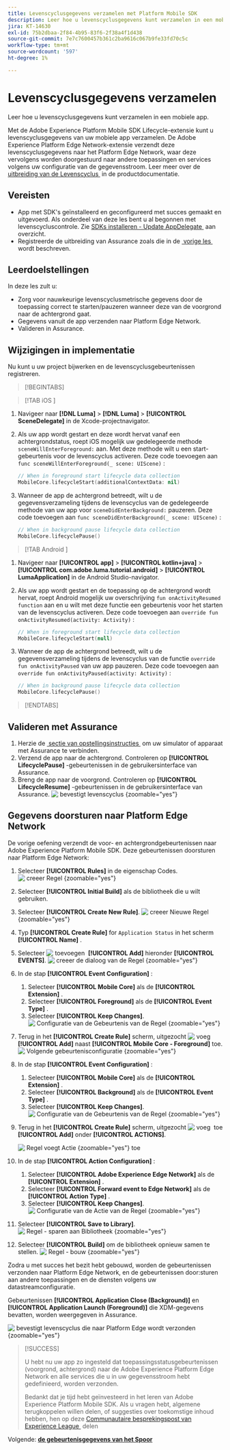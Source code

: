 ```yaml
---
title: Levenscyclusgegevens verzamelen met Platform Mobile SDK
description: Leer hoe u levenscyclusgegevens kunt verzamelen in een mobiele app.
jira: KT-14630
exl-id: 75b2dbaa-2f84-4b95-83f6-2f38a4f1d438
source-git-commit: 7e7c7600457b361c2ba9616c067b9fe33fd70c5c
workflow-type: tm+mt
source-wordcount: '597'
ht-degree: 1%

---
```


# Levenscyclusgegevens verzamelen

Leer hoe u levenscyclusgegevens kunt verzamelen in een mobiele app.

Met de Adobe Experience Platform Mobile SDK Lifecycle-extensie kunt u levenscyclusgegevens van uw mobiele app verzamelen. De Adobe Experience Platform Edge Network-extensie verzendt deze levenscyclusgegevens naar het Platform Edge Network, waar deze vervolgens worden doorgestuurd naar andere toepassingen en services volgens uw configuratie van de gegevensstroom. Leer meer over de [&#x200B; uitbreiding van de Levenscyclus &#x200B;](https://developer.adobe.com/client-sdks/documentation/lifecycle-for-edge-network/) in de productdocumentatie.


## Vereisten

* App met SDK&#39;s geïnstalleerd en geconfigureerd met succes gemaakt en uitgevoerd. Als onderdeel van deze les bent u al begonnen met levenscycluscontrole. Zie [&#x200B; SDKs installeren - Update AppDelegate &#x200B;](install-sdks.md#update-appdelegate) aan overzicht.
* Registreerde de uitbreiding van Assurance zoals die in de [&#x200B; vorige les &#x200B;](install-sdks.md) wordt beschreven.

## Leerdoelstellingen

In deze les zult u:

<!--
* Add lifecycle field group to the schema.
* -->
* Zorg voor nauwkeurige levenscyclusmetrische gegevens door de toepassing correct te starten/pauzeren wanneer deze van de voorgrond naar de achtergrond gaat.
* Gegevens vanuit de app verzenden naar Platform Edge Network.
* Valideren in Assurance.

<!--
## Add lifecycle field group to schema

The Consumer Experience Event field group you added in the [previous lesson](create-schema.md) already contains the lifecycle fields, so you can skip this step. If you don't use Consumer Experience Event field group in your own app, you can add the lifecycle fields by doing the following:

1. Navigate to the schema interface as described in the [previous lesson](create-schema.md).
1. Open the **Luma Mobile App Event Schema** schema and select **[!UICONTROL Add]** next to Field groups.
    ![select add](assets/lifecycle-add.png){zoomable="yes"}
1. In the search bar, enter "lifecycle".
1. Select the checkbox next to **[!UICONTROL AEP Mobile Lifecycle Details]**.
1. Select **[!UICONTROL Add field groups]**.
    ![add field group](assets/lifecycle-lifecycle-field-group.png){zoomable="yes"}
1. Select **[!UICONTROL Save]**.
    ![save](assets/lifecycle-lifecycle-save.png){zoomable="yes"}
-->

## Wijzigingen in implementatie

Nu kunt u uw project bijwerken en de levenscyclusgebeurtenissen registreren.

>[!BEGINTABS]

>[!TAB  iOS ]

1. Navigeer naar **[!DNL Luma]** > **[!DNL Luma]** > **[!UICONTROL SceneDelegate]** in de Xcode-projectnavigator.

1. Als uw app wordt gestart en deze wordt hervat vanaf een achtergrondstatus, roept iOS mogelijk uw gedelegeerde methode `sceneWillEnterForeground:` aan. Met deze methode wilt u een start-gebeurtenis voor de levenscyclus activeren. Deze code toevoegen aan `func sceneWillEnterForeground(_ scene: UIScene)` :

   ```swift
   // When in foreground start lifecycle data collection
   MobileCore.lifecycleStart(additionalContextData: nil)
   ```

1. Wanneer de app de achtergrond betreedt, wilt u de gegevensverzameling tijdens de levenscyclus van de gedelegeerde methode van uw app voor `sceneDidEnterBackground:` pauzeren. Deze code toevoegen aan `func sceneDidEnterBackground(_ scene: UIScene)` :

   ```swift
   // When in background pause lifecycle data collection
   MobileCore.lifecyclePause()
   ```

>[!TAB  Android ]

1. Navigeer naar **[!UICONTROL app]** > **[!UICONTROL kotlin+java]** > **[!UICONTROL com.adobe.luma.tutorial.android]** > **[!UICONTROL LumaApplication]** in de Android Studio-navigator.

1. Als uw app wordt gestart en de toepassing op de achtergrond wordt hervat, roept Android mogelijk uw overschrijving `fun onActivityResumed function` aan en u wilt met deze functie een gebeurtenis voor het starten van de levenscyclus activeren. Deze code toevoegen aan `override fun onActivityResumed(activity: Activity)` :

   ```kotlin
   // When in foreground start lifecycle data collection
   MobileCore.lifecycleStart(null)
   ```

1. Wanneer de app de achtergrond betreedt, wilt u de gegevensverzameling tijdens de levenscyclus van de functie `override fun onActivityPaused` van uw app pauzeren. Deze code toevoegen aan `override fun onActivityPaused(activity: Activity)` :

   ```kotlin
   // When in background pause lifecycle data collection
   MobileCore.lifecyclePause()
   ```

>[!ENDTABS]


## Valideren met Assurance

1. Herzie de [&#x200B; sectie van opstellingsinstructies &#x200B;](assurance.md#connecting-to-a-session) om uw simulator of apparaat met Assurance te verbinden.
1. Verzend de app naar de achtergrond. Controleren op **[!UICONTROL LifecyclePause]** -gebeurtenissen in de gebruikersinterface van Assurance.
1. Breng de app naar de voorgrond. Controleren op **[!UICONTROL LifecycleResume]** -gebeurtenissen in de gebruikersinterface van Assurance.
   ![&#x200B; bevestigt levenscyclus &#x200B;](assets/lifecycle-lifecycle-assurance.png){zoomable="yes"}


## Gegevens doorsturen naar Platform Edge Network

De vorige oefening verzendt de voor- en achtergrondgebeurtenissen naar Adobe Experience Platform Mobile SDK. Deze gebeurtenissen doorsturen naar Platform Edge Network:

1. Selecteer **[!UICONTROL Rules]** in de eigenschap Codes.
   ![&#x200B; creeer Regel &#x200B;](assets/rule-create.png){zoomable="yes"}
1. Selecteer **[!UICONTROL Initial Build]** als de bibliotheek die u wilt gebruiken.
1. Selecteer **[!UICONTROL Create New Rule]**.
   ![&#x200B; creeer Nieuwe Regel &#x200B;](assets/rules-create-new.png){zoomable="yes"}
1. Typ **[!UICONTROL Create Rule]** for `Application Status` in het scherm **[!UICONTROL Name]** .
1. Selecteer ![&#x200B; toevoegen &#x200B;](https://spectrum.adobe.com/static/icons/workflow_18/Smock_AddCircle_18_N.svg) **[!UICONTROL Add]** hieronder **[!UICONTROL EVENTS]**.
   ![&#x200B; creeer de dialoog van de Regel &#x200B;](assets/rule-create-name.png){zoomable="yes"}
1. In de stap **[!UICONTROL Event Configuration]** :
   1. Selecteer **[!UICONTROL Mobile Core]** als de **[!UICONTROL Extension]** .
   1. Selecteer **[!UICONTROL Foreground]** als de **[!UICONTROL Event Type]** .
   1. Selecteer **[!UICONTROL Keep Changes]**.
      ![&#x200B; Configuratie van de Gebeurtenis van de Regel &#x200B;](assets/rule-event-configuration.png){zoomable="yes"}
1. Terug in het **[!UICONTROL Create Rule]** scherm, uitgezocht ![&#x200B; voeg &#x200B;](https://spectrum.adobe.com/static/icons/workflow_18/Smock_AddCircle_18_N.svg) **[!UICONTROL Add]** naast **[!UICONTROL Mobile Core - Foreground]** toe.
   ![&#x200B; Volgende gebeurtenisconfiguratie &#x200B;](assets/rule-event-configuration-next.png){zoomable="yes"}
1. In de stap **[!UICONTROL Event Configuration]** :
   1. Selecteer **[!UICONTROL Mobile Core]** als de **[!UICONTROL Extension]** .
   1. Selecteer **[!UICONTROL Background]** als de **[!UICONTROL Event Type]** .
   1. Selecteer **[!UICONTROL Keep Changes]**.
      ![&#x200B; Configuratie van de Gebeurtenis van de Regel &#x200B;](assets/rule-event-configuration-background.png){zoomable="yes"}
1. Terug in het **[!UICONTROL Create Rule]** scherm, uitgezocht ![&#x200B; voeg &#x200B;](https://spectrum.adobe.com/static/icons/workflow_18/Smock_AddCircle_18_N.svg) toe **[!UICONTROL Add]** onder **[!UICONTROL ACTIONS]**.

   ![&#x200B; Regel voegt Actie &#x200B;](assets/rule-action-button.png){zoomable="yes"} toe

1. In de stap **[!UICONTROL Action Configuration]** :
   1. Selecteer **[!UICONTROL Adobe Experience Edge Network]** als de **[!UICONTROL Extension]** .
   1. Selecteer **[!UICONTROL Forward event to Edge Network]** als de **[!UICONTROL Action Type]** .
   1. Selecteer **[!UICONTROL Keep Changes]**.
      ![&#x200B; Configuratie van de Actie van de Regel &#x200B;](assets/rule-action-configuration.png){zoomable="yes"}
1. Selecteer **[!UICONTROL Save to Library]**.
   ![&#x200B; Regel - sparen aan Bibliotheek &#x200B;](assets/rule-save-to-library.png){zoomable="yes"}
1. Selecteer **[!UICONTROL Build]** om de bibliotheek opnieuw samen te stellen.
   ![&#x200B; Regel - bouw &#x200B;](assets/rule-build.png){zoomable="yes"}

Zodra u met succes het bezit hebt gebouwd, worden de gebeurtenissen verzonden naar Platform Edge Network, en de gebeurtenissen door:sturen aan andere toepassingen en de diensten volgens uw datastreamconfiguratie.

Gebeurtenissen **[!UICONTROL Application Close (Background)]** en **[!UICONTROL Application Launch (Foreground)]** die XDM-gegevens bevatten, worden weergegeven in Assurance.

![&#x200B; bevestigt levenscyclus die naar Platform Edge wordt verzonden &#x200B;](assets/lifecycle-edge-assurance.png){zoomable="yes"}

>[!SUCCESS]
>
>U hebt nu uw app zo ingesteld dat toepassingsstatusgebeurtenissen (voorgrond, achtergrond) naar de Adobe Experience Platform Edge Network en alle services die u in uw gegevensstroom hebt gedefinieerd, worden verzonden.
>
> Bedankt dat je tijd hebt geïnvesteerd in het leren van Adobe Experience Platform Mobile SDK. Als u vragen hebt, algemene terugkoppelen willen delen, of suggesties over toekomstige inhoud hebben, hen op deze [&#x200B; Communautaire besprekingspost van Experience League &#x200B;](https://experienceleaguecommunities.adobe.com/t5/adobe-experience-platform-data/tutorial-discussion-implement-adobe-experience-cloud-in-mobile/td-p/443796) delen

Volgende: **[de gebeurtenisgegevens van het Spoor](events.md)**
